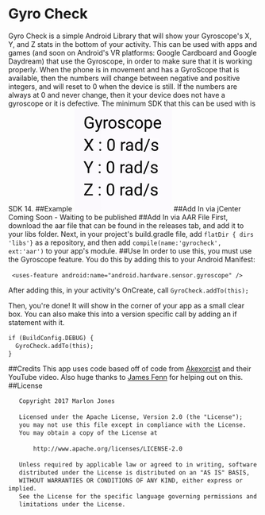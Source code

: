 # Gyro Check
Gyro Check is a simple Android Library that will show your Gyroscope's X, Y, and Z stats in the 
bottom of your activity.
This can be used with apps and games (and soon on Android's VR platforms: Google Cardboard and Google Daydream) that use 
the Gyroscope, in order to make sure that it is working properly. When the phone is in movement and has a GyroScope that is
available, then the numbers will change between negative and positive integers, and will reset to 0 when the device is still. 
If the numbers are always at 0 and never change, then it your device does not have a gyroscope or it is defective. 
The minimum SDK that this can be used with is SDK 14.
##Example
![alt tag](https://github.com/MJonesDev/GyroCheck/blob/master/gyrogif.gif)
##Add In via jCenter
Coming Soon - Waiting to be published
##Add In via AAR File
First, download the aar file that can be found in the releases tab, and add it to your libs folder. 
Next, in your project's build.gradle file, add ````flatDir { dirs 'libs'}```` as a repository, and then add 
````compile(name:'gyrocheck', ext:'aar')```` to your app's module. 
##Use
In order to use this, you must use the Gyroscope feature. You do this by adding this to your Android Manifest:

```` <uses-feature android:name="android.hardware.sensor.gyroscope" />````

After adding this, in your activity's OnCreate, call ````GyroCheck.addTo(this);````

Then, you're done! It will show in the corner of your app as a small clear box. You can also make this into a version 
specific call by adding an if statement with it.
````
if (BuildConfig.DEBUG) {
  GyroCheck.addTo(this);
}
````
##Credits
This app uses code based off of code from <a href = "https://github.com/akexorcist/Android-Sensor-Gyroscope">Akexorcist</a> and 
their YouTube video. Also huge thanks to <a href="https://github.com/TheAndroidMaster">James Fenn</a> for helping out on this. 
##License
````
   Copyright 2017 Marlon Jones

   Licensed under the Apache License, Version 2.0 (the "License");
   you may not use this file except in compliance with the License.
   You may obtain a copy of the License at

       http://www.apache.org/licenses/LICENSE-2.0

   Unless required by applicable law or agreed to in writing, software
   distributed under the License is distributed on an "AS IS" BASIS,
   WITHOUT WARRANTIES OR CONDITIONS OF ANY KIND, either express or implied.
   See the License for the specific language governing permissions and
   limitations under the License.

````
